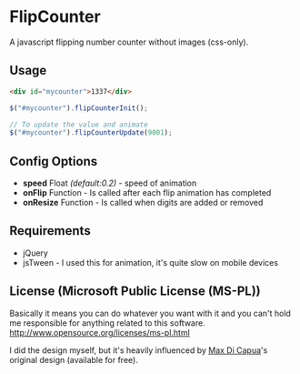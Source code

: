 FlipCounter
===========

A javascript flipping number counter without images (css-only).

## Usage

``` html
<div id="mycounter">1337</div>
```

``` js
$("#mycounter").flipCounterInit();

// To update the value and animate
$("#mycounter").flipCounterUpdate(9001);
```

## Config Options

- **speed** Float *(default:0.2)* - speed of animation
-	**onFlip** Function - Is called after each flip animation has completed
- **onResize** Function - Is called when digits are added or removed

## Requirements

- jQuery
- jsTween - I used this for animation, it's quite slow on mobile devices

## License (Microsoft Public License (MS-PL))

Basically it means you can do whatever you want with it and you can't hold me responsible for anything related to this software.
http://www.opensource.org/licenses/ms-pl.html

I did the design myself, but it's heavily influenced by [Max Di Capua](http://dribbble.com/shots/51952-Flip-Clock-PSD)'s original design (available for free).
